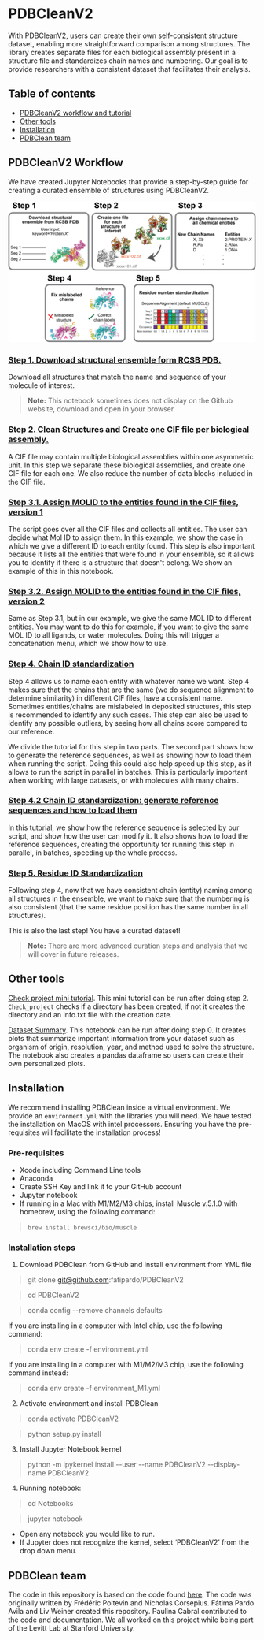 # PDBCleanV2 

With PDBCleanV2, users can create their own self-consistent structure dataset, enabling more straightforward comparison among structures. The library creates separate files for each biological assembly present in a structure file and standardizes chain names and numbering. Our goal is to provide researchers with a consistent dataset that facilitates their analysis.

## Table of contents

* [PDBCleanV2 workflow and tutorial](#pdbcleanv2-workflow)
* [Other tools](#other-tools)
* [Installation](#installation)
* [PDBClean team](#pdbclean-team)

## PDBCleanV2 Workflow

We have created Jupyter Notebooks that provide a step-by-step guide for creating a curated ensemble of structures using PDBCleanV2. 

![Workflow flowchart](./images/FlowChart.png)

### [Step 1. Download structural ensemble form RCSB PDB.](https://github.com/fatipardo/PDBClean-0.0.2/blob/master/Notebooks/Step1.DownloadStructuralEnsembleFromRCSBPDB.ipynb)

Download all structures that match the name and sequence of your molecule of interest.

> **Note:** This notebook sometimes does not display on the Github website, download and open in your browser.   

### [Step 2. Clean Structures and Create one CIF file per biological assembly.](https://github.com/fatipardo/PDBClean-0.0.2/blob/master/Notebooks/Step2.CreateOneCIFFilePerBiologicalAssembly.ipynb)

A CIF file may contain multiple biological assemblies within one asymmetric unit. In this step we separate these biological assemblies, and create one CIF file for each one. We also reduce the number of data blocks included in the CIF file.

### [Step 3.1. Assign MOLID to the entities found in the CIF files, version 1](https://github.com/fatipardo/PDBClean-0.0.2/blob/master/Notebooks/Step3.1.AssignMolIDToEntitiesFoindInCIFfiles1.ipynb)

The script goes over all the CIF files and collects all entities. The user can decide what Mol ID to assign them. In this example, we show the case in which we give a different ID to each entity found.
This step is also important because it lists all the entities that were found in your ensemble, so it allows you to identify if there is a structure that doesn't belong. We show an example of this in this notebook.

### [Step 3.2. Assign MOLID to the entities found in the CIF files, version 2](https://github.com/fatipardo/PDBClean-0.0.2/blob/master/Notebooks/Step3.2.AssignMolIDToEntitiesFoindInCIFfiles2.ipynb)

Same as Step 3.1, but in our example, we give the same MOL ID to different entities. You may want to do this for example, if you want to give the same MOL ID to all ligands, or water molecules. Doing this will trigger a concatenation menu, which we show how to use.

### [Step 4. Chain ID standardization](https://github.com/fatipardo/PDBClean-0.0.2/blob/master/Notebooks/Step4.ChainIDStandardization.ipynb)

Step 4 allows us to name each entity with whatever name we want. Step 4 makes sure that the chains that are the same (we do sequence alignment to determine similarity) in different CIF files, have a consistent name. Sometimes entities/chains are mislabeled in deposited structures, this step is recommended to identify any such cases. This step can also be used to identify any possible outliers, by seeing how all chains score compared to our reference. 

We divide the tutorial for this step in two parts. The second part shows how to generate the reference sequences, as well as showing how to load them when running the script. Doing this could also help speed up this step, as it allows to run the script in parallel in batches. This is particularly important when working with large datasets, or with molecules with many chains. 

### [Step 4.2 Chain ID standardization: generate reference sequences and how to load them](https://github.com/fatipardo/PDBClean-0.0.2/blob/master/Notebooks/Step4.2.ChainIDStandardization.ipynb)

In this tutorial, we show how the reference sequence is selected by our script, and show how the user can modify it. It also shows how to load the reference sequences, creating the opportunity for running this step in parallel, in batches, speeding up the whole process. 

### [Step 5. Residue ID Standardization](https://github.com/fatipardo/PDBClean-0.0.2/blob/master/Notebooks/Step5.ResidueIDStandardization.ipynb)

Following step 4, now that we have consistent chain (entity) naming among all structures in the ensemble, we want to make sure that the numbering is also consistent (that the same residue position has the same number in all structures).

This is also the last step! You have a curated dataset!


> **Note:** There are more advanced curation steps and analysis that we will cover in future releases.

## Other tools

[Check project mini tutorial](https://github.com/fatipardo/PDBClean-0.0.2/blob/master/Notebooks/CheckProject_CheckCreateDelete.ipynb). This mini tutorial can be run after doing step 2. `Check_project` checks if a directory has been created, if not it creates the directory and an info.txt file with the creation date. 

[Dataset Summary](https://github.com/fatipardo/PDBClean-0.0.2/blob/master/Notebooks/Analysis.SummaryPDBDataset.ipynb).
This notebook can be run after doing step 0. It creates plots that summarize important information from your dataset such as organism of origin, resolution, year, and method used to solve the structure. The notebook also creates a pandas dataframe so users can create their own personalized plots.

## Installation

We recommend installing PDBClean inside a virtual environment. We provide an `environment.yml` with the libraries you will need. 
We have tested the installation on MacOS with intel processors.
Ensuring you have the pre-requisites will facilitate the installation process!

### Pre-requisites

- Xcode including Command Line tools 
- Anaconda
- Create SSH Key and link it to your GitHub account
- Jupyter notebook
- If running in a Mac with M1/M2/M3 chips, install Muscle v.5.1.0 with homebrew, using the following command:
 > `brew install brewsci/bio/muscle`

### Installation steps

1. Download PDBClean from GitHub and install environment from YML file

>git clone git@github.com:fatipardo/PDBCleanV2

>cd PDBCleanV2

>conda config --remove channels defaults

If you are installing in a computer with Intel chip, use the following command:

>conda env create -f environment.yml

If you are installing in a computer with M1/M2/M3 chip, use the following command instead:

>conda env create -f environment_M1.yml

2. Activate environment and install PDBClean

>conda activate PDBCleanV2

>python setup.py install

3. Install Jupyter Notebook kernel

> python -m ipykernel install --user --name PDBCleanV2 --display-name PDBCleanV2


4. Running notebook:

> cd Notebooks

> jupyter notebook

- Open any notebook you would like to run.
- If Jupyter does not recognize the kernel, select ‘PDBCleanV2’ from the drop down menu.


## PDBClean team

The code in this repository is based on the code found [here](https://test.pypi.org/project/PDBClean/#files).
The code was originally written by Frédéric Poitevin and Nicholas Corsepius.
Fátima Pardo Avila and Liv Weiner created this repository. Paulina Cabral contributed to the code and documentation.
We all worked on this project while being part of the Levitt Lab at Stanford University.
